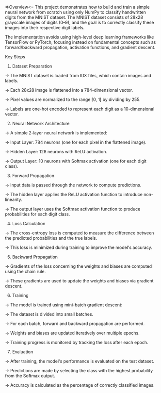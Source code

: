 =>Overview<=
This project demonstrates how to build and train a simple neural network from scratch using only NumPy to classify handwritten digits from the MNIST dataset. The MNIST dataset consists of 28x28 grayscale images of digits (0–9), and the goal is to correctly classify these images into their respective digit labels.

The implementation avoids using high-level deep learning frameworks like TensorFlow or PyTorch, focusing instead on fundamental concepts such as forward/backward propagation, activation functions, and gradient descent.

Key Steps
1. Dataset Preparation

-> The MNIST dataset is loaded from IDX files, which contain images and labels.
   
-> Each 28x28 image is flattened into a 784-dimensional vector.

-> Pixel values are normalized to the range [0, 1] by dividing by 255.

-> Labels are one-hot encoded to represent each digit as a 10-dimensional vector.

2. Neural Network Architecture

-> A simple 2-layer neural network is implemented:

-> Input Layer: 784 neurons (one for each pixel in the flattened image).

-> Hidden Layer: 128 neurons with ReLU activation.

-> Output Layer: 10 neurons with Softmax activation (one for each digit class).

3. Forward Propagation

-> Input data is passed through the network to compute predictions.

-> The hidden layer applies the ReLU activation function to introduce non-linearity.

-> The output layer uses the Softmax activation function to produce probabilities for each digit class.

4. Loss Calculation

-> The cross-entropy loss is computed to measure the difference between the predicted probabilities and the true labels.

-> This loss is minimized during training to improve the model's accuracy.

5. Backward Propagation

-> Gradients of the loss concerning the weights and biases are computed using the chain rule.

-> These gradients are used to update the weights and biases via gradient descent.

6. Training

-> The model is trained using mini-batch gradient descent:

-> The dataset is divided into small batches.

-> For each batch, forward and backward propagation are performed.

-> Weights and biases are updated iteratively over multiple epochs.

-> Training progress is monitored by tracking the loss after each epoch.

7. Evaluation
   
-> After training, the model's performance is evaluated on the test dataset.
   
-> Predictions are made by selecting the class with the highest probability from the Softmax output.
   
-> Accuracy is calculated as the percentage of correctly classified images.
